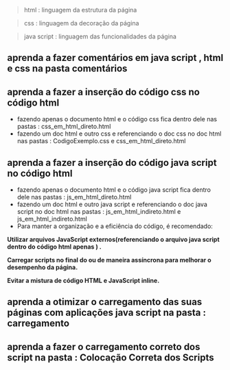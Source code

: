 >html : linguagem da estrutura da página

>css : linguagem da decoração da página

>java script : linguagem das funcionalidades da página 

## aprenda a fazer comentários em java script , html e css na pasta comentários 

## aprenda a fazer a inserção do código css no código html 
* fazendo apenas o documento html e o código css fica dentro dele nas pastas  : css_em_html_direto.html 
* fazendo um doc html e outro css e referenciando o doc css no doc html nas pastas  : CodigoExemplo.css e css_em_html_direto.html 

## aprenda a fazer a inserção do código java script no código html 
*  fazendo apenas o documento html e o código java script fica dentro dele nas pastas : js_em_html_direto.html 
* fazendo um doc html e outro java script e referenciando o doc java script no doc html nas pastas  : js_em_html_indireto.html e js_em_html_indireto.html
* Para manter a organização e a eficiência do código, é recomendado:
  
**Utilizar arquivos JavaScript externos(referenciando o arquivo java script dentro do código html apenas ) .**
  
**Carregar scripts no final do <body> ou de maneira assíncrona para melhorar o desempenho da página.**

**Evitar a mistura de código HTML e JavaScript inline.**

## aprenda a otimizar o carregamento das suas páginas com aplicações java script na pasta : carregamento 

## aprenda a fazer o carregamento correto dos script na pasta : Colocação Correta dos Scripts
